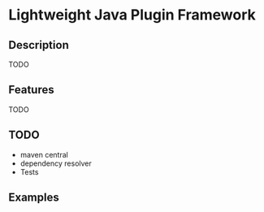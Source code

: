 # Lightweight Java Plugin Framework

## Description
TODO

## Features
TODO

## TODO
- maven central
- dependency resolver
- Tests

## Examples

